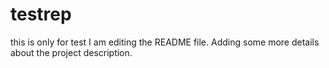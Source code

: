 # testrep
this is only for test
I am editing the README file. Adding some more details about the project description.
